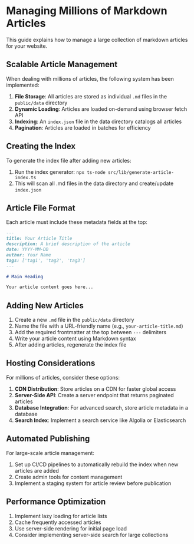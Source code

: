 
# Managing Millions of Markdown Articles

This guide explains how to manage a large collection of markdown articles for your website.

## Scalable Article Management

When dealing with millions of articles, the following system has been implemented:

1. **File Storage**: All articles are stored as individual `.md` files in the `public/data` directory
2. **Dynamic Loading**: Articles are loaded on-demand using browser fetch API
3. **Indexing**: An `index.json` file in the data directory catalogs all articles
4. **Pagination**: Articles are loaded in batches for efficiency

## Creating the Index

To generate the index file after adding new articles:

1. Run the index generator: `npx ts-node src/lib/generate-article-index.ts`
2. This will scan all .md files in the data directory and create/update `index.json`

## Article File Format

Each article must include these metadata fields at the top:

```markdown
---
title: Your Article Title
description: A brief description of the article
date: YYYY-MM-DD
author: Your Name
tags: ['tag1', 'tag2', 'tag3']
---

# Main Heading

Your article content goes here...
```

## Adding New Articles

1. Create a new `.md` file in the `public/data` directory
2. Name the file with a URL-friendly name (e.g., `your-article-title.md`)
3. Add the required frontmatter at the top between `---` delimiters
4. Write your article content using Markdown syntax
5. After adding articles, regenerate the index file

## Hosting Considerations

For millions of articles, consider these options:

1. **CDN Distribution**: Store articles on a CDN for faster global access
2. **Server-Side API**: Create a server endpoint that returns paginated articles
3. **Database Integration**: For advanced search, store article metadata in a database
4. **Search Index**: Implement a search service like Algolia or Elasticsearch

## Automated Publishing

For large-scale article management:

1. Set up CI/CD pipelines to automatically rebuild the index when new articles are added
2. Create admin tools for content management
3. Implement a staging system for article review before publication

## Performance Optimization

1. Implement lazy loading for article lists
2. Cache frequently accessed articles
3. Use server-side rendering for initial page load
4. Consider implementing server-side search for large collections
